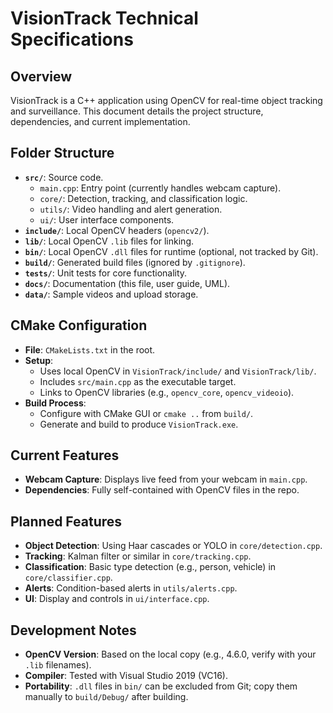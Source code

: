 # VisionTrack Technical Specifications

## Overview
VisionTrack is a C++ application using OpenCV for real-time object tracking and surveillance. This document details the project structure, dependencies, and current implementation.

## Folder Structure
- **`src/`**: Source code.
  - `main.cpp`: Entry point (currently handles webcam capture).
  - `core/`: Detection, tracking, and classification logic.
  - `utils/`: Video handling and alert generation.
  - `ui/`: User interface components.
- **`include/`**: Local OpenCV headers (`opencv2/`).
- **`lib/`**: Local OpenCV `.lib` files for linking.
- **`bin/`**: Local OpenCV `.dll` files for runtime (optional, not tracked by Git).
- **`build/`**: Generated build files (ignored by `.gitignore`).
- **`tests/`**: Unit tests for core functionality.
- **`docs/`**: Documentation (this file, user guide, UML).
- **`data/`**: Sample videos and upload storage.

## CMake Configuration
- **File**: `CMakeLists.txt` in the root.
- **Setup**:
  - Uses local OpenCV in `VisionTrack/include/` and `VisionTrack/lib/`.
  - Includes `src/main.cpp` as the executable target.
  - Links to OpenCV libraries (e.g., `opencv_core`, `opencv_videoio`).
- **Build Process**:
  - Configure with CMake GUI or `cmake ..` from `build/`.
  - Generate and build to produce `VisionTrack.exe`.

## Current Features
- **Webcam Capture**: Displays live feed from your webcam in `main.cpp`.
- **Dependencies**: Fully self-contained with OpenCV files in the repo.

## Planned Features
- **Object Detection**: Using Haar cascades or YOLO in `core/detection.cpp`.
- **Tracking**: Kalman filter or similar in `core/tracking.cpp`.
- **Classification**: Basic type detection (e.g., person, vehicle) in `core/classifier.cpp`.
- **Alerts**: Condition-based alerts in `utils/alerts.cpp`.
- **UI**: Display and controls in `ui/interface.cpp`.

## Development Notes
- **OpenCV Version**: Based on the local copy (e.g., 4.6.0, verify with your `.lib` filenames).
- **Compiler**: Tested with Visual Studio 2019 (VC16).
- **Portability**: `.dll` files in `bin/` can be excluded from Git; copy them manually to `build/Debug/` after building.
